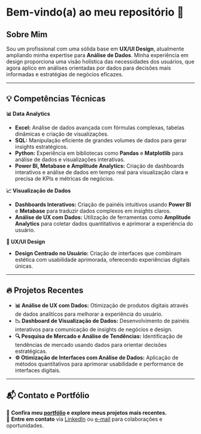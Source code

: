# Bem-vindo(a) ao meu repositório 🚀

## Sobre Mim
Sou um profissional com uma sólida base em **UX/UI Design**, atualmente ampliando minha expertise para **Análise de Dados**. Minha experiência em design proporciona uma visão holística das necessidades dos usuários, que agora aplico em análises orientadas por dados para decisões mais informadas e estratégias de negócios eficazes.

---

## 💡 **Competências Técnicas**

**📊 Data Analytics**
- **Excel:** Análise de dados avançada com fórmulas complexas, tabelas dinâmicas e criação de visualizações.
- **SQL:** Manipulação eficiente de grandes volumes de dados para gerar insights estratégicos.
- **Python:** Experiência em bibliotecas como **Pandas** e **Matplotlib** para análise de dados e visualizações interativas.
- **Power BI, Metabase e Amplitude Analytics:** Criação de dashboards interativos e análise de dados em tempo real para visualização clara e precisa de KPIs e métricas de negócios.

**📈 Visualização de Dados**
- **Dashboards Interativos:** Criação de painéis intuitivos usando **Power BI** e **Metabase** para traduzir dados complexos em insights claros.
- **Análise de UX com Dados:** Utilização de ferramentas como **Amplitude Analytics** para coletar dados quantitativos e aprimorar a experiência do usuário.

**🎨 UX/UI Design**
- **Design Centrado no Usuário:** Criação de interfaces que combinam estética com usabilidade aprimorada, oferecendo experiências digitais únicas.

---

## 🔥 **Projetos Recentes**

- **📊 Análise de UX com Dados:** Otimização de produtos digitais através de dados analíticos para melhorar a experiência do usuário.
- **📉 Dashboard de Visualização de Dados:** Desenvolvimento de painéis interativos para comunicação de insights de negócios e design.
- **🔍 Pesquisa de Mercado e Análise de Tendências:** Identificação de tendências de mercado usando dados para orientar decisões estratégicas.
- **⚙️ Otimização de Interfaces com Análise de Dados:** Aplicação de métodos quantitativos para aprimorar usabilidade e performance de interfaces digitais.

---

## 📬 **Contato e Portfólio**

🔗 **Confira meu [portfólio](https://matheusvazdata.notion.site/Portifolio-Analista-de-Dados-42600f03713e46b6911d6c7b916c917f?pvs=4) e explore meus projetos mais recentes.**  
📧 **Entre em contato** via [LinkedIn](https://www.linkedin.com/in/matheusvazcientistadedados/) ou [e-mail](mailto:matheusvaz.data@gmail.com) para colaborações e oportunidades.
